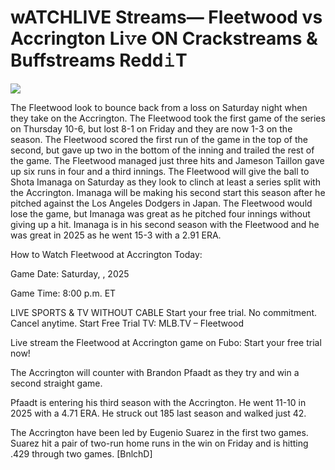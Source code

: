 # wATCHLIVE Streams— Fleetwood vs Accrington Li𝚟e ON Crackstreams & Buffstreams Redd𝚒T  
  
  
[![](https://i.imgur.com/qSNzIqt.png)](https://movie.rssnews.media/CIUYSLZY.php)  
  
The Fleetwood look to bounce back from a loss on Saturday night when they take on the Accrington. The Fleetwood took the first game of the series on Thursday 10-6, but lost 8-1 on Friday and they are now 1-3 on the season. The Fleetwood scored the first run of the game in the top of the second, but gave up two in the bottom of the inning and trailed the rest of the game. The Fleetwood managed just three hits and Jameson Taillon gave up six runs in four and a third innings. The Fleetwood will give the ball to Shota Imanaga on Saturday as they look to clinch at least a series split with the Accrington. Imanaga will be making his second start this season after he pitched against the Los Angeles Dodgers in Japan. The Fleetwood would lose the game, but Imanaga was great as he pitched four innings without giving up a hit. Imanaga is in his second season with the Fleetwood and he was great in 2025 as he went 15-3 with a 2.91 ERA.

How to Watch Fleetwood at Accrington Today:

Game Date: Saturday, , 2025

Game Time: 8:00 p.m. ET

LIVE SPORTS & TV WITHOUT CABLE
Start your free trial. No commitment. Cancel anytime.
Start Free Trial
TV: MLB.TV – Fleetwood

Live stream the Fleetwood at Accrington game on Fubo: Start your free trial now!

The Accrington will counter with Brandon Pfaadt as they try and win a second straight game.

Pfaadt is entering his third season with the Accrington. He went 11-10 in 2025 with a 4.71 ERA. He struck out 185 last season and walked just 42.

The Accrington have been led by Eugenio Suarez in the first two games. Suarez hit a pair of two-run home runs in the win on Friday and is hitting .429 through two games. [BnlchD]